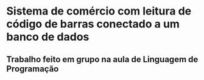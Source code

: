 # Sistema de comércio com leitura de código de barras conectado a um banco de dados

## Trabalho feito em grupo na aula de Linguagem de Programação
